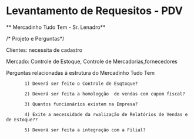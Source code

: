 # Levantamento de Requesitos - PDV 
 

 ** Mercadinho Tudo Tem -  Sr. Lenadro** 

/* Projeto e Perguntas*/

Clientes: necessita de cadastro

Mercado: Controle de Estoque, Controle de Mercadorias,fornecedores


Perguntas relacionadas à estrutura do Mercadinho  Tudo Tem
           
           1) Deverá ser feito o Controle de Esqtoque?

           2) Deverá ser feita a homologção  de vendas com cupom fiscal?

           3) Quantos funcionários existem na Empresa?

           4) Exite a necessidade da rwalização de Relatórios de Vendas e de Estoque??

           5) Deverá ser feita a integração com a Filial? 


        
